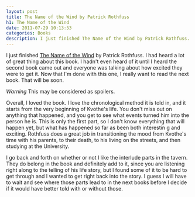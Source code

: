 ```yaml
---
layout: post
title: The Name of the Wind by Patrick Rothfuss
h1: The Name of the Wind
date: 2011-07-29 10:13:53
categories: Books
description: I just finished The Name of the Wind by Patrick Rothfuss. I had heard a lot of great thing about this book.
---
```

I just finished <a href="http://www.amazon.com/The-Name-Wind-Kingkiller-Chronicles/dp/0756405890?SubscriptionId=06ECB9YB6KKGMF4SMXG2&tag=dblock-20"  target="_blank" rel="nofollow" title="The Name of the Wind by Patrick Rothfuss">The Name of the Wind</a> by Patrick Rothfuss. I had heard a lot of great thing about this book. I hadn't even heard of it until I heard the second book came out and everyone was talking about how excited they were to get it. Now that I'm done with this one, I really want to read the next book. That will be soon.

*Warning* This may be considered as spoilers.

Overall, I loved the book. I love the chronological method it is told in, and it starts from the very beginning of Kvothe's life. You don't miss out on anything that happened, and you get to see what events turned him into the person he is.  This is only the first part, so I don't know everything that will happen yet, but what has happened so far as been both interestin g and exciting. Rothfuss does a great job in transitioning the mood from Kvothe's time with his parents, to their death, to his living on the streets, and then studying at the University.

I go back and forth on whether or not I like the interlude parts in the tavern. They do belong in the book and definitely add to it, since you are listening right along to the telling of his life story, but I found some of it to be hard to get through and I wanted to get right back into the story. I guess I will have to wait and see where those parts lead to in the next books before I decide if it would have better told with or without those.
